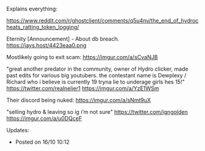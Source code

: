 Explains everything:

https://www.reddit.com/r/ghostclient/comments/q5u4nv/the_end_of_hydrocheats_ratting_token_logging/

Eternity [Announcement] - About db breach.
https://jays.host/4423eaa0.png

Mostlikely going to exit scam:
https://imgur.com/a/sCvaNJB

"great another predator in the community, owner of Hydro clicker, made past edits for various big youtubers. the contestant name is Dewplexy / Richard who i believe is currently 19 tryna lie to underage girls hes 15!" https://twitter.com/realnelier1
https://imgur.com/a/YzE1WSm

Their discord being nuked:
https://imgur.com/a/sNmt9uX

"selling hydro & leaving so ig i’m not sure" https://twitter.com/igngolden
https://imgur.com/a/u0DQceF


Updates:
* Posted on 16/10 10:12
